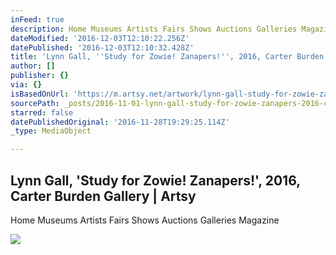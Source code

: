 ```yaml
---
inFeed: true
description: Home Museums Artists Fairs Shows Auctions Galleries Magazine
dateModified: '2016-12-03T12:10:22.256Z'
datePublished: '2016-12-03T12:10:32.428Z'
title: 'Lynn Gall, ''Study for Zowie! Zanapers!'', 2016, Carter Burden Gallery | Artsy'
author: []
publisher: {}
via: {}
isBasedOnUrl: 'https://m.artsy.net/artwork/lynn-gall-study-for-zowie-zanapers'
sourcePath: _posts/2016-11-01-lynn-gall-study-for-zowie-zanapers-2016-carter-burden.md
starred: false
datePublishedOriginal: '2016-11-28T19:29:25.114Z'
_type: MediaObject

---
```

<article style=""><h1>Lynn Gall, 'Study for Zowie! Zanapers!', 2016, Carter Burden Gallery | Artsy</h1><p>Home Museums Artists Fairs Shows Auctions Galleries Magazine</p><img src="https://d32dm0rphc51dk.cloudfront.net/Y6IYhxApkl-BUNfnCj3_EQ/large.jpg" /></article>